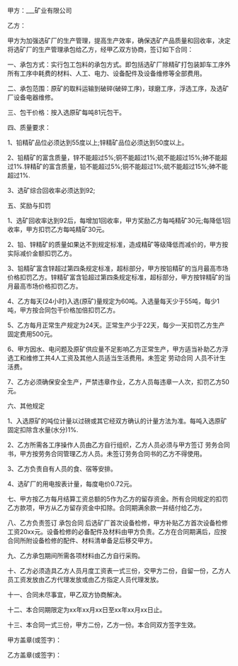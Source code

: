 
 


甲方：___矿业有限公司


乙方：


甲方为加强选矿厂的生产管理，提高生产效率，确保选矿产品质量和回收率，决定将选矿厂的生产管理承包给乙方，经甲乙双方协商，签订如下合同：


一、承包方式：实行包工包料的承包方式。即包括选矿厂除精矿打包装卸车工序外所有工序中耗费的材料、人工、电力、设备配件及设备维修等全部费用。


二、承包范围：原矿的取料运输到破碎(破碎工序)，球磨工序，浮选工序，及选矿厂设备电器维修。


三、包干价格：按入选原矿每吨81元包干。


四、质量要求：


1、铅精矿品位必须达到55度以上;锌精矿品位必须达到50度以上。


2、铅精矿的富含质量，锌不能超过5%;铜不能超过1%;硫不能超过15%;砷不能超过1%.锌精矿的富含质量，铅不能超过5%;铜不能超过1%;硫不能超过15%;砷不能超过1%.


3、选矿综合回收率必须达到92;


五、奖励与扣罚


1、选矿回收率达到92后，每增加1回收率，甲方奖励乙方每吨精矿30元;每降低1回收率，甲方扣罚乙方每吨精矿30元。


2、铅、锌精矿的质量如果达不到规定标准，造成精矿等级降低而减价的，甲方按实际减价金额扣罚乙方。


3、铅精矿富含锌超过第四条规定标准，超标部分，甲方按铅精矿的当月最高市场价格扣罚乙方。锌精矿富含铅超过第四条规定标准，超标部分，甲方按锌精矿的当月最高市场价格扣罚乙方。


4、乙方每天(24小时)入选(原矿)量规定为60吨。入选量每天少于55吨，每少1吨，甲方按合同包干价格加倍扣罚乙方。


5、乙方每月正常生产规定为24天。正常生产少于22天，每少一天扣罚乙方生产固定费用500元。


6、甲方因水、电问题及原矿供应量不足影响乙方正常生产，甲方适当补助乙方浮选工和维修工共4人工资及其他人员适当生活费用。未签定
劳动合同
人员不计生活费。


7、乙方必须确保安全生产，严禁违章作业，乙方人员每违章一人次，扣罚乙方50元。


六、其他规定


1、入选原矿的吨位计量以过磅或其它经双方确认的计量方法为准。每吨入选原矿固定扣除含水量(水分)1%.


2、乙方所需各工序操作人员由乙方自行组织，乙方人员必须与甲方签订
劳务合同
书，甲方按劳务合同管理乙方人员。未签订劳务合同书的乙方不得使用。


3、乙方负责自有人员的食、宿等安排。


4、选矿厂的用电按表计量，每度电价0.72元。


七、甲方按乙方每月结算工资总额的5作为乙方的留存资金。所有合同规定的扣罚乙方款项，甲方从乙方留存资金中扣除。合同期满余款一并结付给乙方。


八、乙方负责签订
承包合同
后选矿厂首次设备检修，甲方补贴乙方首次设备检修工资20xx元。设备检修的必备配件及材料由甲方负责。乙方在合同期满后，应按合同所附设备检修的配件、材料清单备足后移交甲方。


九、乙方承包期间所需各项材料由乙方自行采购。


十、乙方必须造具乙方人员月度工资表一式三份，交甲方二份，自留一份，乙方人员工资发放由乙方代理发放或由乙方指定人员代理发放。


十一、合同未尽事宜，甲乙双方协商解决。


十二、本合同期限定为xx年xx月xx日至xx年xx月xx日止。


十三、本合同一式三份，甲方二份，乙方一份。本合同双方签字生效。


甲方盖章(或签字)：


乙方盖章(或签字)：
 


 

 
 
 
 
 
  


  
 

  


  


  
 
 
 
 

